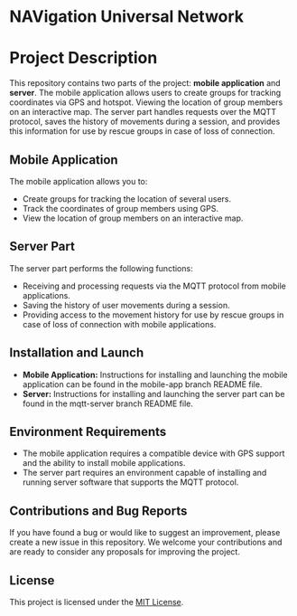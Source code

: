 # NAVigation Universal Network

# Project Description

This repository contains two parts of the project: **mobile application** and **server**. The mobile application allows users to create groups for tracking coordinates via GPS and hotspot. Viewing the location of group members on an interactive map. The server part handles requests over the MQTT protocol, saves the history of movements during a session, and provides this information for use by rescue groups in case of loss of connection.

## Mobile Application

The mobile application allows you to:

- Create groups for tracking the location of several users.
- Track the coordinates of group members using GPS.
- View the location of group members on an interactive map.

## Server Part

The server part performs the following functions:

- Receiving and processing requests via the MQTT protocol from mobile applications.
- Saving the history of user movements during a session.
- Providing access to the movement history for use by rescue groups in case of loss of connection with mobile applications.

## Installation and Launch

- **Mobile Application:** Instructions for installing and launching the mobile application can be found in the mobile-app branch README file.
- **Server:** Instructions for installing and launching the server part can be found in the mqtt-server branch README file.

## Environment Requirements

- The mobile application requires a compatible device with GPS support and the ability to install mobile applications.
- The server part requires an environment capable of installing and running server software that supports the MQTT protocol.

## Contributions and Bug Reports

If you have found a bug or would like to suggest an improvement, please create a new issue in this repository. We welcome your contributions and are ready to consider any proposals for improving the project.

## License

This project is licensed under the [MIT License](LICENSE).
